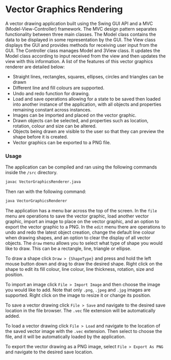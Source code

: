 # Vector Graphics Rendering
A vector drawing application built using the Swing GUI API and a MVC (Model-View-Controller) framework. The MVC design pattern separates functionality between three main classes. The Model class contains the data to be displayed in some representation by the GUI. The View class displays the GUI and provides methods for receiving user input from the GUI. The Controller class manages
Model and 3View class. It updates the Model class according to input received from the view and then updates the view with this information. A list of the features of this vector graphics renderer are detailed below:
- Straight lines, rectangles, squares, ellipses, circles and triangles can be drawn
- Diﬀerent line and ﬁll colours are supported.
- Undo and redo function for drawing.
- Load and save operations allowing for a state to be saved then loaded into another instance of the application, with all objects and properties remaining constant across instances.
- Images can be imported and placed on the vector graphic.
- Drawn objects can be selected, and properties such as location, rotation, colour and size can
be altered.
- Objects being drawn are visible to the user so that they can preview the shape before
it is created.
- Vector graphics can be exported to a PNG ﬁle.

### Usage
The application can be compiled and ran using the following commands inside the `/src` directory.

```bash
javac VectorGraphicsRenderer.java
```
Then ran with the following command:
```bash
java VectorGraphicsRenderer
```
The application has a menu bar across the top of the screen. In the `file`
menu are operations to save the vector graphic, load another vector graphic, 
import an image to place on the vector graphic, and an option to export the 
vector graphic to a PNG. In the `edit` menu there are operations to undo
and redo the latest object creation, change the default line colour when
drawing shapes, and an option to clear the display of all vector objects.
The `draw` menu allows you to select what type of shape you would like to
draw. This can be a rectangle, line, triangle or ellipse.

To draw a shape click `Draw > {ShapeType}` and press and hold the left mouse button down and drag to draw 
the desired shape. Right click on the shape to edit its fill colour, line colour, 
line thickness, rotation, size and position.

To import an image click `File > Import Image` and then choose the image
you would like to add. Note that only `.png`, `.jpeg` and `.jpg` images are supported.
Right click on the image to resize it or change its position.

To save a vector drawing click `File > Save` and navigate to the desired save
location in the file browser. The `.vec` file extension will be automatically added.

To load a vector drawing click `File > Load` and navigate to the location of the
saved vector image with the `.vec` extension. Then select to choose the file,
and it will be automatically loaded by the application.

To export the vector drawing as a PNG image, select `File > Export As PNG` and 
navigate to the desired save location. 


